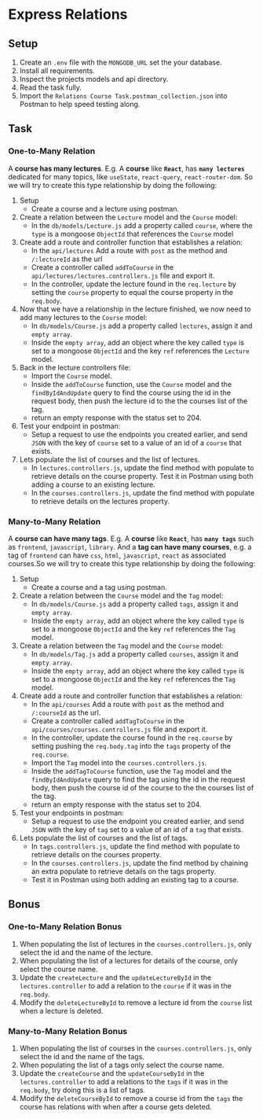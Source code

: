 # Express Relations

## Setup

1. Create an `.env` file with the `MONGODB_URL` set the your database.
1. Install all requirements.
1. Inspect the projects models and api directory.
1. Read the task fully.
1. Import the `Relations Course Task.postman_collection.json` into Postman to help speed testing along.

## Task

### One-to-Many Relation

A **course has many lectures**. E.g. A **course** like **`React`**, has **`many lectures`** dedicated for many topics, like `useState`, `react-query`, `react-router-dom`. So we will try to create this type relationship by doing the following:

1. Setup
   - Create a course and a lecture using postman.
1. Create a relation between the `Lecture` model and the `Course` model:
   - In the `db/models/Lecture.js` add a property called `course`, where the `type` is a mongoose `ObjectId` that references the `Course` model
1. Create add a route and controller function that establishes a relation:
   - In the `api/lectures` Add a route with `post` as the method and `/:lectureId` as the url
   - Create a controller called `addToCourse` in the `api/lectures/lectures.controllers.js` file and export it.
   - In the controller, update the lecture found in the `req.lecture` by setting the `course` property to equal the course property in the `req.body`.
1. Now that we have a relationship in the lecture finished, we now need to add many lectures to the `Course` model:
   - In `db/models/Course.js` add a property called `lectures`, assign it and `empty array`.
   - Inside the `empty array`, add an object where the key called `type` is set to a mongoose `ObjectId` and the key `ref` references the `Lecture` model.
1. Back in the lecture controllers file:
   - Import the `Course` model.
   - Inside the `addToCourse` function, use the `Course` model and the `findByIdAndUpdate` query to find the course using the id in the request body, then push the lecture id to the the courses list of the tag.
   - return an empty response with the status set to 204.
1. Test your endpoint in postman:
   - Setup a request to use the endpoints you created earlier, and send `JSON` with the key of `course` set to a value of an id of a `course` that exists.
1. Lets populate the list of courses and the list of lectures.
   - In `lectures.controllers.js`, update the find method with populate to retrieve details on the course property. Test it in Postman using both adding a course to an existing lecture.
   - In the `courses.controllers.js`, update the find method with populate to retrieve details on the lectures property.

### Many-to-Many Relation

A **course can have many tags**. E.g. A **course** like **`React`**, has **`many tags`** such as `frontend`, `javascript`, `library`. And a **tag can have many courses**, e.g. a tag of `frontend` can have `css`,  `html`, `javascript`, `react` as associated courses.So we will try to create this type relationship by doing the following:

1. Setup
   - Create a course and a tag using postman.
1. Create a relation between the `Course` model and the `Tag` model:
   - In `db/models/Course.js` add a property called `tags`, assign it and `empty array`.
   - Inside the `empty array`, add an object where the key called `type` is set to a mongoose `ObjectId` and the key `ref` references the `Tag` model.
1. Create a relation between the `Tag` model and the `Course` model:
   - In `db/models/Tag.js` add a property called `courses`, assign it and `empty array`.
   - Inside the `empty array`, add an object where the key called `type` is set to a mongoose `ObjectId` and the key `ref` references the `Tag` model.
1. Create add a route and controller function that establishes a relation:
   - In the `api/courses` Add a route with `post` as the method and `/:courseId` as the url.
   - Create a controller called `addTagToCourse` in the `api/courses/courses.controllers.js` file and export it.
   - In the controller, update the course found in the `req.course` by setting pushing the `req.body.tag` into the `tags` property of the `req.course`.
   - Import the `Tag` model into the `courses.controllers.js`.
   - Inside the `addTagToCourse` function, use the `Tag` model and the `findByIdAndUpdate` query to find the tag using the id in the request body, then push the course id of the course to the the courses list of the tag.
   - return an empty response with the status set to 204.
1. Test your endpoints in postman:
   - Setup a request to use the endpoint you created earlier, and send `JSON` with the key of `tag` set to a value of an id of a `tag` that exists.
1. Lets populate the list of courses and the list of tags.
   - In `tags.controllers.js`, update the find method with populate to retrieve details on the courses property.
   - In the `courses.controllers.js`, update the find method by chaining an extra populate to retrieve details on the tags property.
   - Test it in Postman using both adding an existing tag to a course.

## Bonus

### One-to-Many Relation Bonus

1. When populating the list of lectures in the `courses.controllers.js`, only select the id and the name of the lecture.
1. When populating the list of a lectures for details of the course, only select the course name.
1. Update the `createLecture` and the `updateLectureById` in the `lectures.controller` to add a relation to the `course` if it was in the `req.body`.
1. Modify the `deleteLectureById` to remove a lecture id from the `course` list when a lecture is deleted.

### Many-to-Many Relation Bonus

1. When populating the list of courses in the `courses.controllers.js`, only select the id and the name of the tags.
1. When populating the list of a tags only select the course name.
1. Update the `createCourse` and the `updateCourseById` in the `lectures.controller` to add a relations to the `tags` if it was in the `req.body`, try doing this is a list of tags.
1. Modify the `deleteCourseById` to remove a course id from the `tags` the course has relations with when after a course gets deleted.
